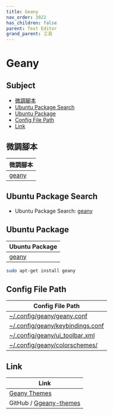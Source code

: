 ```yaml
---
title: Geany
nav_order: 3022
has_children: false
parent: Text Editor
grand_parent: 工具
---
```



# Geany


## Subject

* [微調腳本](#微調腳本)
* [Ubuntu Package Search](#debian-package-search)
* [Ubuntu Package](#debian-package)
* [Config File Path](#config-file-path)
* [Link](#link)


## 微調腳本

| 微調腳本 |
| --- |
| [geany](https://github.com/samwhelp/debian-adjustment/tree/main/prototype/tool/geany) |


## Ubuntu Package Search

* Ubuntu Package Search: [geany](https://packages.ubuntu.com/search?keywords=geany)


## Ubuntu Package

| Ubuntu Package |
| -------------- |
| [geany](https://packages.ubuntu.com/noble/geany) |

``` sh
sudo apt-get install geany
```


## Config File Path

| Config File Path |
| ---------------- |
| [~/.config/geany/geany.conf](https://github.com/samwhelp/lubuntu-adjustment/blob/main/prototype/main/tool-config/part/geany/asset/overlay/etc/skel/.config/geany/geany.conf) |
| [~/.config/geany/keybindings.conf](https://github.com/samwhelp/lubuntu-adjustment/blob/main/prototype/main/tool-config/part/geany/asset/overlay/etc/skel/.config/geany/keybindings.conf) |
| [~/.config/geany/ui_toolbar.xml](https://github.com/samwhelp/lubuntu-adjustment/blob/main/prototype/main/tool-config/part/geany/asset/overlay/etc/skel/.config/geany/ui_toolbar.xml) |
| [~/.config/geany/colorschemes/](https://github.com/samwhelp/lubuntu-adjustment/blob/main/prototype/main/tool-config/part/geany/asset/overlay/etc/skel/.config/geany/colorschemes) |


## Link

| Link |
| ---- |
| [Geany Themes](https://www.geany.org/download/themes/) |
| GitHub / [Ggeany-themes](https://github.com/geany/geany-themes) |
